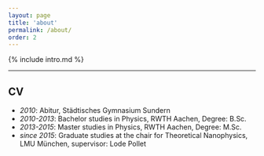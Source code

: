 ```yaml
---
layout: page
title: 'about'
permalink: /about/
order: 2
---
```


{% include intro.md %}

<hr />

CV
--

* _2010_: Abitur, Städtisches Gymnasium Sundern
* _2010-2013_: Bachelor studies in Physics, RWTH Aachen, Degree: B.Sc.
* _2013-2015_: Master studies in Physics, RWTH Aachen, Degree: M.Sc.
* _since 2015_: Graduate studies at the chair for Theoretical Nanophysics, LMU
  München, supervisor: Lode Pollet

